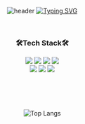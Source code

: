 <div align=center>

![header](https://capsule-render.vercel.app/api?type=Waving&color=EAA8B4&height=200&section=header&text=Hi,%20I'm%20Yunbi💞&fontSize=90&fontColor=ffffff)
[![Typing SVG](https://readme-typing-svg.demolab.com?font=Fira+Code&weight=600&size=35&pause=1000&color=717171&center=true&vCenter=true&random=false&width=435&lines=Front-end+Developer)](https://git.io/typing-svg)

<br>

### 🛠️Tech Stack🛠️
<img src="https://img.shields.io/badge/HTML-E34F26?style=for-the-badge&logo=HTML5&logoColor=white">
<img src="https://img.shields.io/badge/CSS-1572B6?style=for-the-badge&logo=CSS3&logoColor=white">
<img src="https://img.shields.io/badge/JavaScript-F7DF1E?style=for-the-badge&logo=Javascript&logoColor=black">
<img src="https://img.shields.io/badge/React-61DAFB?style=for-the-badge&logo=React&logoColor=black">
<br>
<img src="https://img.shields.io/badge/Git-F05032?style=for-the-badge&logo=Git&logoColor=white">
<img src="https://img.shields.io/badge/Figma-F24E1E?style=for-the-badge&logo=Figma&logoColor=white">
<img src="https://img.shields.io/badge/Notion-000000?style=for-the-badge&logo=Notion&logoColor=white">
<br>
<br>
<br>
<br>
<br>

![Top Langs](https://github-readme-stats.vercel.app/api/top-langs/?username=yunbiyomi&layout=compact)

<!--
**yunbiyomi/yunbiyomi** is a ✨ _special_ ✨ repository because its `README.md` (this file) appears on your GitHub profile.

Here are some ideas to get you started:

- 🔭 I’m currently working on ...
- 🌱 I’m currently learning ...
- 👯 I’m looking to collaborate on ...
- 🤔 I’m looking for help with ...
- 💬 Ask me about ...
- 📫 How to reach me: ...
- 😄 Pronouns: ...
- ⚡ Fun fact: ...
-->
